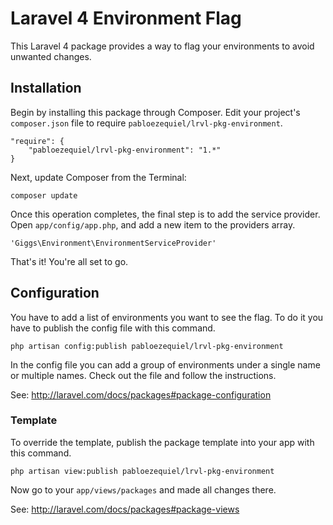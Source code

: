 Laravel 4 Environment Flag
==========================

This Laravel 4 package provides a way to flag your environments to avoid unwanted changes.

## Installation

Begin by installing this package through Composer. Edit your project's `composer.json` file to require `pabloezequiel/lrvl-pkg-environment`.

    "require": {
        "pabloezequiel/lrvl-pkg-environment": "1.*"
    }

Next, update Composer from the Terminal:

    composer update

Once this operation completes, the final step is to add the service provider. Open `app/config/app.php`, and add a new item to the providers array.

    'Giggs\Environment\EnvironmentServiceProvider'

That's it! You're all set to go.

## Configuration

You have to add a list of environments you want to see the flag. To do it you have to publish the config file with this command.

    php artisan config:publish pabloezequiel/lrvl-pkg-environment

In the config file you can add a group of environments under a single name or multiple names. Check out the file and follow the instructions.

See: http://laravel.com/docs/packages#package-configuration

### Template

To override the template, publish the package template into your app with this command.

    php artisan view:publish pabloezequiel/lrvl-pkg-environment


Now go to your `app/views/packages` and made all changes there.

See: http://laravel.com/docs/packages#package-views
